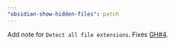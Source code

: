 ```yaml
---
"obsidian-show-hidden-files": patch
---
```


Add note for `Detect all file extensions`. Fixes [GH#4](https://github.com/polyipseity/obsidian-show-hidden-files/issues/4).
